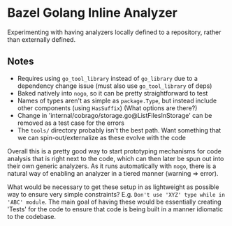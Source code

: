 # Bazel Golang Inline Analyzer

Experimenting with having analyzers locally defined to a repository, rather than externally defined.

## Notes

- Requires using `go_tool_library` instead of `go_library` due to a dependency change issue (must also use `go_tool_library` of deps)
- Baked natively into `nogo`, so it can be pretty straightforward to test
- Names of types aren't as simple as `package.Type`, but instead include other components (using `HasSuffix`) (What options are there?)
- Change in 'internal/cobrago/storage.go@ListFilesInStorage' can be removed as a test case for the errors
- The `tools/` directory probably isn't the best path. Want something that we can spin-out/externalize as these evolve with the code

Overall this is a pretty good way to start prototyping mechanisms for code analysis that is right next to the code, which can then later be spun out into their own generic analyzers. As it runs automatically with `nogo`, there is a natural way of enabling an analyzer in a tiered manner (warning => error).

What would be necessary to get these setup in as lightweight as possible way to ensure very simple constraints? E.g. `Don't use 'XYZ' type while in 'ABC' module`. The main goal of having these would be essentially creating 'Tests' for the code to ensure that code is being built in a manner idiomatic to the codebase.
